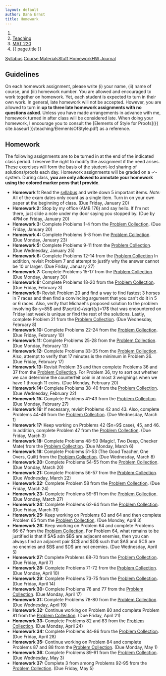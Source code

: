 ```yaml
---
layout: default
author: Dana Ernst
title: Homework
---
```


<ol class="breadcrumb">
  <li><a href="/"><i class="fa fa-home"></i></a></li>
  <li><a href="/teaching/">Teaching</a></li>
  <li><a href="/teaching/mat220s17">MAT 220</a></li>
  <li class="active">{{ page.title }}</li>
</ol>

<div class="row">
<div class="col-xs-12">
<div class="btn-group btn-group-justified">
<a class="btn btn-default btn-success" href="{{site.baseurl}}/teaching/mat220s17/syllabus/">Syllabus</a>
<a class="btn btn-default btn-primary" href="{{site.baseurl}}/teaching/mat220s17/materials/">
<span class="hidden-xs">Course Materials</span><span class="visible-xs">Stuff</span>
</a>
<a class="btn btn-default btn-warning" href="{{site.baseurl}}/teaching/mat220s17/homework/">
<span class="hidden-xs">Homework</span><span class="visible-xs">HW</span>
</a>
<a class="btn btn-default btn-info" href="{{site.baseurl}}/teaching/mat220s17/journal/">Journal</a>
</div>
</div>
</div>

## Guidelines ##
On each homework assignment, please write (i) your name, (ii) name of course, and (iii) homework number. You are allowed and encouraged to work together on homework. Yet, each student is expected to turn in their own work. In general, late homework will not be accepted. However, you are allowed to turn in **up to three late homework assignments with no questions asked**. Unless you have made arrangements in advance with me, homework turned in after class will be considered late. When doing your homework, I encourage you to consult the [Elements of Style for Proofs]({{ site.baseurl }}/teaching/ElementsOfStyle.pdf) as a reference.

## Homework ##
The following assignments are to be turned in at the end of the indicated class period.  I reserve the right to modify the assignment if the need arises.  These exercises will form the basis of the student-led sharing of solutions/proofs each day.  Homework assignments will be graded on a $\checkmark$-system.  During class, **you are only allowed to annotate your homework using the colored marker pens that I provide**.

<ul class="fa-ul">
  <li><i class="fa-li fa fa-edit"></i><b>Homework 1:</b> Read the <a href="{{site.baseurl}}/teaching/mat220s17/syllabus/">syllabus</a> and write down 5 important items.  <i>Note:</i>  All of the exam dates only count as a single item.  Turn in on your own paper at the beginning of class. (Due Friday, January 20)</li>
  <li><i class="fa-li fa fa-edit"></i><b>Homework 2:</b> Stop by my office (AMB 176) and say hello. If I'm not there, just slide a note under my door saying you stopped by. (Due by 4PM on Friday, January 20)</li>
  <li><i class="fa-li fa fa-edit"></i><b>Homework 3:</b> Complete Problems 1-4 from the <a href="https://dcernst.github.io/teaching/mat220s17/220ProblemCollection.pdf">Problem Collection</a>. (Due Friday, January 20)</li>
  <li><i class="fa-li fa fa-edit"></i><b>Homework 4:</b> Complete Problems 5-8 from the <a href="https://dcernst.github.io/teaching/mat220s17/220ProblemCollection.pdf">Problem Collection</a>. (Due Monday, January 23)</li>
  <li><i class="fa-li fa fa-edit"></i><b>Homework 5:</b> Complete Problems 9-11 from the <a href="https://dcernst.github.io/teaching/mat220s17/220ProblemCollection.pdf">Problem Collection</a>. (Due Wednesday, January 25)</li>
  <li><i class="fa-li fa fa-edit"></i><b>Homework 6:</b> Complete Problems 12-14 from the <a href="https://dcernst.github.io/teaching/mat220s17/220ProblemCollection.pdf">Problem Collection</a> In addition, revisit Problem 7 and attempt to justify why the answer cannot be 10 or larger. (Due Friday, January 27)</li>
  <li><i class="fa-li fa fa-edit"></i><b>Homework 7:</b> Complete Problems 15-17 from the <a href="https://dcernst.github.io/teaching/mat220s17/220ProblemCollection.pdf">Problem Collection</a>. (Due Monday, January 30)</li>
  <li><i class="fa-li fa fa-edit"></i><b>Homework 8:</b> Complete Problems 18-20 from the <a href="https://dcernst.github.io/teaching/mat220s17/220ProblemCollection.pdf">Problem Collection</a>. (Due Friday, February 3)</li>
  <li><i class="fa-li fa fa-edit"></i><b>Homework 9:</b> Revisit Problem 20 and find a way to find fastest 3 horses in 7 races and then find a convincing argument that you can't do it in 5 or 6 races.  Also, verify that Michael's proposed solution to the problem involving $x-y=85$ and $\sqrt{x}+\sqrt{y}=17$ that was encountered on Friday last week is unique or find the rest of the solutions.  Lastly, complete Problem 21 from the <a href="https://dcernst.github.io/teaching/mat220s17/220ProblemCollection.pdf">Problem Collection</a>. (Due Wednesday, February 8)</li>
  <li><i class="fa-li fa fa-edit"></i><b>Homework 10:</b> Complete Problems 22-24 from the <a href="https://dcernst.github.io/teaching/mat220s17/220ProblemCollection.pdf">Problem Collection</a>. (Due Friday, February 10)</li>
  <li><i class="fa-li fa fa-edit"></i><b>Homework 11:</b> Complete Problems 25-28 from the <a href="https://dcernst.github.io/teaching/mat220s17/220ProblemCollection.pdf">Problem Collection</a>. (Due Monday, February 13)</li>
  <li><i class="fa-li fa fa-edit"></i><b>Homework 12:</b> Complete Problems 33-35 from the <a href="https://dcernst.github.io/teaching/mat220s17/220ProblemCollection.pdf">Problem Collection</a>. Also, attempt to verify that 17 minutes is the minimum in Problem 26. (Due Friday, February 17)</li>
  <li><i class="fa-li fa fa-edit"></i><b>Homework 13:</b> Revisit Problem 35 and then complete Problems 36 and 37 from the <a href="https://dcernst.github.io/teaching/mat220s17/220ProblemCollection.pdf">Problem Collection</a>. For Problem 36, try to sort out whether we can determine the counterfeit coin in at most 3 weighings when we have 1 through 11 coins. (Due Monday, February 20)</li>
  <li><i class="fa-li fa fa-edit"></i><b>Homework 14:</b> Complete Problems 38-40 from the <a href="https://dcernst.github.io/teaching/mat220s17/220ProblemCollection.pdf">Problem Collection</a>. (Due Wednesday, February 22)</li>
  <li><i class="fa-li fa fa-edit"></i><b>Homework 15:</b> Complete Problems 41-43 from the <a href="https://dcernst.github.io/teaching/mat220s17/220ProblemCollection.pdf">Problem Collection</a>. (Due Monday, February 27)</li>
  <li><i class="fa-li fa fa-edit"></i><b>Homework 16:</b> If necessary, revisit Problems 42 and 43. Also, complete Problems 44-46 from the <a href="https://dcernst.github.io/teaching/mat220s17/220ProblemCollection.pdf">Problem Collection</a>. (Due Wednesday, March 1)</li>
  <li><i class="fa-li fa fa-edit"></i><b>Homework 17:</b> Keep working on Problems 42 ($n=9$ case), 45, and 46. In addition, complete Problem 47 from the <a href="https://dcernst.github.io/teaching/mat220s17/220ProblemCollection.pdf">Problem Collection</a>. (Due Friday, March 3)</li>
  <li><i class="fa-li fa fa-edit"></i><b>Homework 18:</b> Complete Problems 48-50 (Magic!, Two Deep, Checker Mate) from the <a href="https://dcernst.github.io/teaching/mat220s17/220ProblemCollection.pdf">Problem Collection</a>. (Due Monday, March 6)</li>
  <li><i class="fa-li fa fa-edit"></i><b>Homework 19:</b> Complete Problems 51-53 (The Good Teacher, One Overs, Quilt) from the <a href="https://dcernst.github.io/teaching/mat220s17/220ProblemCollection.pdf">Problem Collection</a>. (Due Wednesday, March 8)</li>
  <li><i class="fa-li fa fa-edit"></i><b>Homework 20:</b> Complete Problems 54-55 from the <a href="https://dcernst.github.io/teaching/mat220s17/220ProblemCollection.pdf">Problem Collection</a>. (Due Monday, March 20)</li>
  <li><i class="fa-li fa fa-edit"></i><b>Homework 21:</b> Complete Problems 56-57 from the <a href="https://dcernst.github.io/teaching/mat220s17/220ProblemCollection.pdf">Problem Collection</a>. (Due Wednesday, March 22)</li>
  <li><i class="fa-li fa fa-edit"></i><b>Homework 22:</b> Complete Problem 58 from the <a href="https://dcernst.github.io/teaching/mat220s17/220ProblemCollection.pdf">Problem Collection</a>. (Due Friday, March 24)</li>
  <li><i class="fa-li fa fa-edit"></i><b>Homework 23:</b> Complete Problems 59-61 from the <a href="https://dcernst.github.io/teaching/mat220s17/220ProblemCollection.pdf">Problem Collection</a>. (Due Monday, March 27)</li>
  <li><i class="fa-li fa fa-edit"></i><b>Homework 24:</b> Complete Problems 62-64 from the <a href="https://dcernst.github.io/teaching/mat220s17/220ProblemCollection.pdf">Problem Collection</a>. (Due Friday, March 31)</li>
  <li><i class="fa-li fa fa-edit"></i><b>Homework 25:</b> Keep working on Problems 63 and 64 and then complete Problem 65 from the <a href="https://dcernst.github.io/teaching/mat220s17/220ProblemCollection.pdf">Problem Collection</a>. (Due Monday, April 3)</li>
  <li><i class="fa-li fa fa-edit"></i><b>Homework 26:</b> Keep working on Problem 64 and complete Problems 66-67 from the <a href="https://dcernst.github.io/teaching/mat220s17/220ProblemCollection.pdf">Problem Collection</a>. For Problem 64, what remains to be justified is that if $A$ adn $B$ are adjacent enemies, then you can always find an adjacent pair $C$ and $D$ such that $A$ and $C$ are no enemies and $B$ and $D$ are not enemies. (Due Wednesday, April 5)</li>
  <li><i class="fa-li fa fa-edit"></i><b>Homework 27:</b> Complete Problems 68-70 from the <a href="https://dcernst.github.io/teaching/mat220s17/220ProblemCollection.pdf">Problem Collection</a>. (Due Friday, April 7)</li>
  <li><i class="fa-li fa fa-edit"></i><b>Homework 28:</b> Complete Problems 71-72 from the <a href="https://dcernst.github.io/teaching/mat220s17/220ProblemCollection.pdf">Problem Collection</a>. (Due Monday, April 10)</li>
  <li><i class="fa-li fa fa-edit"></i><b>Homework 29:</b> Complete Problems 73-75 from the <a href="https://dcernst.github.io/teaching/mat220s17/220ProblemCollection.pdf">Problem Collection</a>. (Due Friday, April 14)</li>
  <li><i class="fa-li fa fa-edit"></i><b>Homework 30:</b> Complete Problems 76 and 77 from the <a href="https://dcernst.github.io/teaching/mat220s17/220ProblemCollection.pdf">Problem Collection</a>. (Due Monday, April 17)</li>
  <li><i class="fa-li fa fa-edit"></i><b>Homework 31:</b> Complete Problems 78-80 from the <a href="https://dcernst.github.io/teaching/mat220s17/220ProblemCollection.pdf">Problem Collection</a>. (Due Wednesday, April 19)</li>
  <li><i class="fa-li fa fa-edit"></i><b>Homework 32:</b> Continue working on Problem 80 and complete Problem 81 from the <a href="https://dcernst.github.io/teaching/mat220s17/220ProblemCollection.pdf">Problem Collection</a>. (Due Friday, April 21)</li>
  <li><i class="fa-li fa fa-edit"></i><b>Homework 33:</b> Complete Problems 82 and 83 from the <a href="https://dcernst.github.io/teaching/mat220s17/220ProblemCollection.pdf">Problem Collection</a>. (Due Monday, April 24)</li>
  <li><i class="fa-li fa fa-edit"></i><b>Homework 34:</b> Complete Problems 84-86 from the <a href="https://dcernst.github.io/teaching/mat220s17/220ProblemCollection.pdf">Problem Collection</a>. (Due Friday, April 28)</li>
  <li><i class="fa-li fa fa-edit"></i><b>Homework 35:</b> Continue working on Problem 84 and complete Problems 87 and 88 from the <a href="https://dcernst.github.io/teaching/mat220s17/220ProblemCollection.pdf">Problem Collection</a>. (Due Monday, May 1)</li>
  <li><i class="fa-li fa fa-edit"></i><b>Homework 36:</b> Complete Problems 89-91 from the <a href="https://dcernst.github.io/teaching/mat220s17/220ProblemCollection.pdf">Problem Collection</a>. (Due Wednesday, May 3)</li>
  <li><i class="fa-li fa fa-edit"></i><b>Homework 37:</b> Complete 3 from among Problems 92-95 from the <a href="https://dcernst.github.io/teaching/mat220s17/220ProblemCollection.pdf">Problem Collection</a>. (Due Friday, May 5)</li>
</ul>
